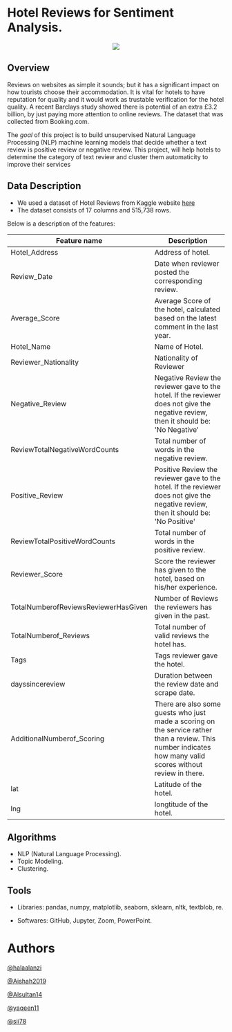 # Hotel Reviews for Sentiment Analysis.

<p align="center" width="100%">
<img src="https://www.revinate.com/wp-content/themes/revinate-sage/resources/assets/images/product-desc/_guest-feedback-reputation.png" />
</p>

## Overview
Reviews on websites as simple it sounds; but it has a significant impact on how tourists choose their accommodation. It is vital for hotels to have reputation for quality and it would work as trustable verification for the hotel quality. A recent Barclays study showed there is potential of an extra £3.2 billion, by just paying more attention to online reviews. The dataset that was collected from Booking.com.

The *goal* of this project is to build unsupervised Natural Language Processing (NLP) machine learning models that decide whether a text review is positive review or negative review. This project, will help hotels to determine the category of text review and cluster them automaticity to improve their services

## Data Description
- We used a dataset of Hotel Reviews from Kaggle website [here](https://www.kaggle.com/jiashenliu/515k-hotel-reviews-data-in-europe)
- The dataset consists of 17 columns and 515,738 rows.

Below is a description of the features: 

| Feature name  | Description   
| ------------- | ------------- 
| Hotel_Address | Address of hotel.
| Review_Date   | Date when reviewer posted the corresponding review.
| Average_Score | Average Score of the hotel, calculated based on the latest comment in the last year.
| Hotel_Name    | Name of Hotel.
| Reviewer_Nationality| Nationality of Reviewer
| Negative_Review| Negative Review the reviewer gave to the hotel. If the reviewer does not give the negative review, then it should be: 'No Negative'
| ReviewTotalNegativeWordCounts| Total number of words in the negative review.
| Positive_Review| Positive Review the reviewer gave to the hotel. If the reviewer does not give the negative review, then it should be: 'No Positive'
| ReviewTotalPositiveWordCounts| Total number of words in the positive review.
| Reviewer_Score| Score the reviewer has given to the hotel, based on his/her experience.
| TotalNumberofReviewsReviewerHasGiven| Number of Reviews the reviewers has given in the past.
| TotalNumberof_Reviews| Total number of valid reviews the hotel has.
| Tags | Tags reviewer gave the hotel.
| dayssincereview| Duration between the review date and scrape date.
| AdditionalNumberof_Scoring| There are also some guests who just made a scoring on the service rather than a review. This number indicates how many valid scores without review in there.
| lat| Latitude of the hotel.
| lng| longtitude of the hotel.




## Algorithms
- NLP (Natural Language Processing).
- Topic Modeling.
- Clustering.

## Tools
- Libraries: 
pandas, 
numpy, 
matplotlib, 
seaborn, 
sklearn,
nltk,
textblob,
re.

- Softwares: 
GitHub, 
Jupyter,
Zoom,
PowerPoint.

# Authors
[@halaalanzi](https://github.com/halaalanzi)

[@Aishah2019](https://github.com/Aishah2019)

[@Alsultan14](https://github.com/Alsultan14)

[@yaqeen11](https://github.com/yaqeen11)

[@sii78](https://github.com/sii78)
